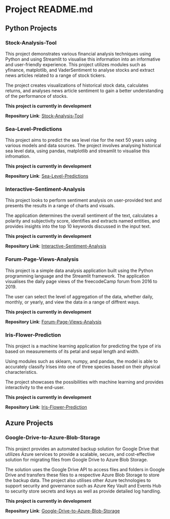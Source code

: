 
# Project README.md
## Python Projects

### Stock-Analysis-Tool

This project demonstrates various financial analysis techniques using Python and using Streamlit to visualise this information into an informative and user-friendly experience. This project utilizes modules such as yfinance, matplotlib, and VaderSentiment to analyse stocks and extract news articles related to a range of stock tickers. 

The project creates visualizations of historical stock data, calculates returns, and analyses news article sentiment to gain a better understanding of the performance of stocks.

**This project is currently in development**

**Repository Link**: [Stock-Analysis-Tool](https://github.com/ElliottFairhall/Stock-Analysis-Tool)

### Sea-Level-Predictions

This project aims to predict the sea level rise for the next 50 years using various models and data sources. The project involves analysing historical sea level data, using pandas, matplotlib and streamlit to visualise this infromation. 

**This project is currently in development**

**Repository Link**: [Sea-Level-Predictions](https://github.com/ElliottFairhall/Sea-Level-Prediction)

### Interactive-Sentiment-Analysis

This project looks to perform sentiment analysis on user-provided text and presents the results in a range of charts and visuals. 

The application determines the overall sentiment of the text, calculates a polarity and subjectivity score, identifies and extracts named entities, and provides insights into the top 10 keywords discussed in the input text.

**This project is currently in development**

**Repository Link**: [Interactive-Sentiment-Analysis](https://github.com/ElliottFairhall/Interactive-Sentiment-Analysis)

### Forum-Page-Views-Analysis

This project is a simple data analysis application built using the Python programming language and the Streamlit framework. The application visualises the daily page views of the freecodeCamp forum from 2016 to 2019. 

The user can select the level of aggregation of the data, whether daily, monthly, or yearly, and view the data in a range of diffrent ways.

**This project is currently in development**

**Repository Link**: [Forum-Page-Views-Analysis](https://github.com/ElliottFairhall/Forum-Page-Views-Analysis)

### Iris-Flower-Prediction

This project is a machine learning application for predicting the type of iris based on measurements of its petal and sepal length and width. 

Using modules such as sklearn, numpy, and pandas, the model is able to accurately classify Irises into one of three species based on their physical characteristics. 

The project showcases the possibilities with machine learning and provides interactivity to the end-user. 

**This project is currently in development**

**Repository Link**: [Iris-Flower-Prediction](https://github.com/ElliottFairhall/Iris-Flower-Prediction)

## Azure Projects

### Google-Drive-to-Azure-Blob-Storage

This project provides an automated backup solution for Google Drive that utilizes Azure services to provide a scalable, secure, and cost-effective solution for migrating files from Google Drive to Azure Blob Storage. 

The solution uses the Google Drive API to access files and folders in Google Drive and transfers these files to a respective Azure Blob Storage to store the backup data.  The project also utilises other Azure technologies to support security and governance such as Azure Key Vault and Events Hub to security store secrets and keys as well as provide detailed log handling. 

**This project is currently in development**

**Repository Link**: [Google-Drive-to-Azure-Blob-Storage](https://github.com/ElliottFairhall/Google-Drive-to-Azure-Blob-Storage)
